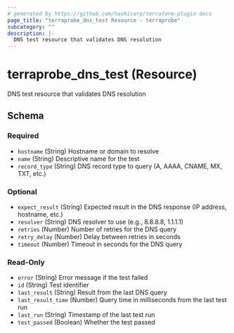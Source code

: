 ```yaml
---
# generated by https://github.com/hashicorp/terraform-plugin-docs
page_title: "terraprobe_dns_test Resource - terraprobe"
subcategory: ""
description: |-
  DNS test resource that validates DNS resolution
---
```


# terraprobe_dns_test (Resource)

DNS test resource that validates DNS resolution



<!-- schema generated by tfplugindocs -->
## Schema

### Required

- `hostname` (String) Hostname or domain to resolve
- `name` (String) Descriptive name for the test
- `record_type` (String) DNS record type to query (A, AAAA, CNAME, MX, TXT, etc.)

### Optional

- `expect_result` (String) Expected result in the DNS response (IP address, hostname, etc.)
- `resolver` (String) DNS resolver to use (e.g., 8.8.8.8, 1.1.1.1)
- `retries` (Number) Number of retries for the DNS query
- `retry_delay` (Number) Delay between retries in seconds
- `timeout` (Number) Timeout in seconds for the DNS query

### Read-Only

- `error` (String) Error message if the test failed
- `id` (String) Test identifier
- `last_result` (String) Result from the last DNS query
- `last_result_time` (Number) Query time in milliseconds from the last test run
- `last_run` (String) Timestamp of the last test run
- `test_passed` (Boolean) Whether the test passed
